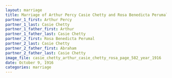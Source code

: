 ```yaml
---
layout: marriage
title: Marriage of Arthur Percy Casie Chetty and Rosa Benedicta Perumal Casie Chetty
partner_1_first: Arthur Percy
partner_1_last: Casie Chetty
partner_1_father_first: Arthur
partner_1_father_last: Casie Chetty
partner_2_first: Rosa Benedicta Perumal
partner_2_last: Casie Chetty
partner_2_father_first: Abraham
partner_2_father_last: Casie Chetty
image_file: casie_chetty_arthur_casie_chetty_rosa_page_582_year_1916
date: October 9, 1916
categories: marriage
---
```


